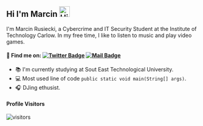 ## Hi I'm Marcin <img src="https://user-images.githubusercontent.com/1303154/88677602-1635ba80-d120-11ea-84d8-d263ba5fc3c0.gif" width="28px" alt="Hi">

I'm Marcin Rusiecki, a Cybercrime and IT Security Student at the Institute of Technology Carlow. In my free time, I like to listen to music and play video games.

 #### :mag_right: Find me on: [![Twitter Badge](https://img.shields.io/badge/-@Twitter-1da1f2?style=flat&labelColor=1da1f2&logo=twitter&logoColor=white&link=https://twitter.com/martin_ruseq)](https://twitter.com/martin_ruseq/) [![Mail Badge](https://img.shields.io/badge/-@LinkedIn-0077b5?style=flat&labelColor=0077b5&logo=linkedin&logoColor=white)](https://www.linkedin.com/in/marcin-rusiecki)

- :books: I'm currently studying at Sout East Technological University.
- :computer: Most used line of code `public static void main(String[] args)`.
- :headphones: DJing ethusist.

#### Profile Visitors
![visitors](https://visitor-badge.glitch.me/badge?page_id=martin-ruseq.martin-ruseq)

